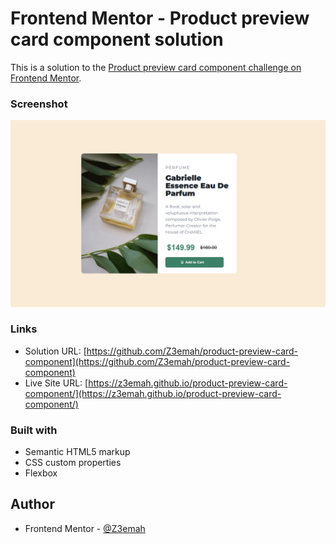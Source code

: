 # Frontend Mentor - Product preview card component solution

This is a solution to the [Product preview card component challenge on Frontend Mentor](https://www.frontendmentor.io/challenges/product-preview-card-component-GO7UmttRfa).


### Screenshot

![](images/screenshot.png)



### Links

- Solution URL: [https://github.com/Z3emah/product-preview-card-component](https://github.com/Z3emah/product-preview-card-component)
- Live Site URL: [https://z3emah.github.io/product-preview-card-component/](https://z3emah.github.io/product-preview-card-component/)


### Built with

- Semantic HTML5 markup
- CSS custom properties
- Flexbox



## Author
- Frontend Mentor - [@Z3emah](https://www.frontendmentor.io/profile/Z3emah)
